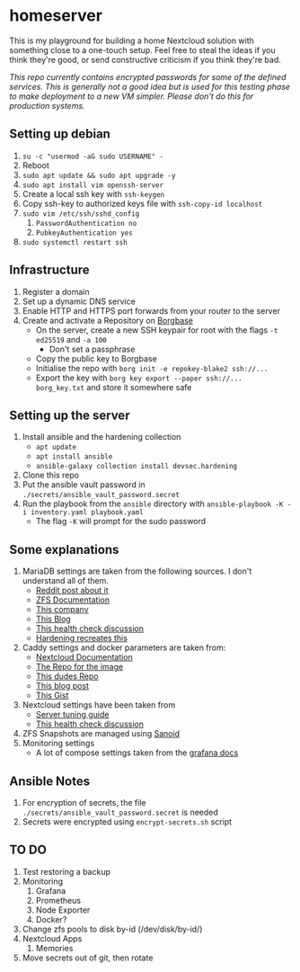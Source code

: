 # homeserver

This is my playground for building a home Nextcloud solution with something close to a one-touch setup. Feel free to steal the ideas if you think they're good, or send constructive criticism if you think they're bad.

*This repo currently contains encrypted passwords for some of the defined services. This is generally not a good idea but is used for this testing phase to make deployment to a new VM simpler. Please don't do this for production systems.*

## Setting up debian

1. `su -c "usermod -aG sudo USERNAME" -`
2. Reboot
3. `sudo apt update && sudo apt upgrade -y`
4. `sudo apt install vim openssh-server`
5. Create a local ssh key with `ssh-keygen`
6. Copy ssh-key to authorized keys file with `ssh-copy-id localhost`
7. `sudo vim /etc/ssh/sshd_config`
    1. `PasswordAuthentication no`
    2. `PubkeyAuthentication yes`
8. `sudo systemctl restart ssh`

## Infrastructure

1. Register a domain
2. Set up a dynamic DNS service
3. Enable HTTP and HTTPS port forwards from your router to the server
4. Create and activate a Repository on [Borgbase](https://www.borgbase.com/)
    - On the server, create a new SSH keypair for root with the flags `-t ed25519` and `-a 100`
      - Don't set a passphrase
    - Copy the public key to Borgbase
    - Initialise the repo with `borg init -e repokey-blake2 ssh://...`
    - Export the key with `borg key export --paper ssh://... borg_key.txt` and store it somewhere safe

## Setting up the server

1. Install ansible and the hardening collection
    - `apt update`
    - `apt install ansible`
    - `ansible-galaxy collection install devsec.hardening`
2. Clone this repo
3. Put the ansible vault password in `./secrets/ansible_vault_password.secret`
4. Run the playbook from the `ansible` directory with `ansible-playbook -K -i inventory.yaml playbook.yaml`
    - The flag `-K` will prompt for the sudo password

## Some explanations

1. MariaDB settings are taken from the following sources. I don't understand all of them.
    - [Reddit post about it](https://www.reddit.com/r/zfs/comments/u1xklc/mariadbmysql_database_settings_for_zfs/)
    - [ZFS Documentation](https://openzfs.github.io/openzfs-docs/Performance%20and%20Tuning/Workload%20Tuning.html#mysql)
    - [This company](https://www.percona.com/blog/mysql-zfs-performance-update/)
    - [This Blog](https://shatteredsilicon.net/mysql-mariadb-innodb-on-zfs/)
    - [This health check discussion](https://github.com/MariaDB/mariadb-docker/issues/94)
    - [Hardening recreates this](https://github.com/dev-sec/ansible-mysql-hardening/blob/master/tasks/mysql_secure_installation.yml)
2. Caddy settings and docker parameters are taken from:
    - [Nextcloud Documentation](https://github.com/nextcloud/documentation/blob/master/admin_manual/configuration_server/reverse_proxy_configuration.rst)
    - [The Repo for the image](https://github.com/lucaslorentz/caddy-docker-proxy)
    - [This dudes Repo](https://github.com/blazekjan/docker-selfhosted-apps)
    - [This blog post](https://dev.to/jhot/caddy-docker-proxy-like-traefik-but-better-565l)
    - [This Gist](https://gist.github.com/tmo1/72a9dc98b0b6b75f7e4ec336cdc399e1)
3. Nextcloud settings have been taken from
    - [Server tuning guide](https://docs.nextcloud.com/server/21/admin_manual/installation/server_tuning.html)
    - [This health check discussion](https://github.com/nextcloud/docker/issues/676)
4. ZFS Snapshots are managed using [Sanoid](https://github.com/jimsalterjrs/sanoid)
5. Monitoring settings
   - A lot of compose settings taken from the [grafana docs](https://grafana.com/docs/grafana-cloud/quickstart/docker-compose-linux/)

## Ansible Notes

1. For encryption of secrets, the file `./secrets/ansible_vault_password.secret` is needed
2. Secrets were encrypted using `encrypt-secrets.sh` script

## TO DO

1. Test restoring a backup
2. Monitoring
    1. Grafana
    2. Prometheus
    3. Node Exporter
    4. Docker?
3. Change zfs pools to disk by-id (/dev/disk/by-id/)
4. Nextcloud Apps
   1. Memories
5. Move secrets out of git, then rotate
